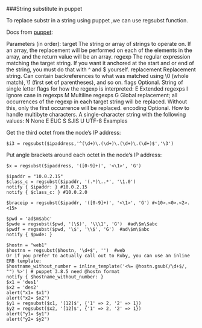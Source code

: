 ###String substitute in puppet

To replace substr in a string using puppet ,we can use regsubst function.

Docs from [puppet](http://docs.puppetlabs.com/references/latest/function.html#regsubst):

Parameters (in order):
        target The string or array of strings to operate on. If an array, the replacement will be performed on each of the elements in the array, and the return value will be an array.
        regexp The regular expression matching the target string. If you want it anchored at the start and or end of the string, you must do that with ^ and $ yourself.
        replacement Replacement string. Can contain backreferences to what was matched using \0 (whole match), \1 (first set of parentheses), and so on.
        flags Optional. String of single letter flags for how the regexp is interpreted:
            E Extended regexps
            I Ignore case in regexps
            M Multiline regexps
            G Global replacement; all occurrences of the regexp in each target string will be replaced. Without this, only the first occurrence will be replaced.
        encoding Optional. How to handle multibyte characters. A single-character string with the following values:
            N None
            E EUC
            S SJIS
            U UTF-8
    Examples

Get the third octet from the node’s IP address:

    $i3 = regsubst($ipaddress,'^(\d+)\.(\d+)\.(\d+)\.(\d+)$','\3')

Put angle brackets around each octet in the node’s IP address:

    $x = regsubst($ipaddress, '([0-9]+)', '<\1>', 'G')


```
$ipaddr = "10.0.2.15"
$class_c = regsubst($ipaddr, '(.*)\..*', '\1.0')
notify { $ipaddr: } #10.0.2.15
notify { $class_c: } #10.0.2.0

$braceip = regsubst($ipaddr, '([0-9]+)', '<\1>', 'G') #<10>.<0>.<2>.<15>

$pwd = 'ad$m$abc'
$pwde = regsubst($pwd, '(\$)', '\\\1', 'G')  #ad\$m\$abc
$pwdf = regsubst($pwd, '\$', '\\$', 'G')  #ad\$m\$abc
notify { $pwde: }

$hostn = "web1"
$hostnn = regsubst($hostn, '\d+$', '')  #web
Or if you prefer to actually call out to Ruby, you can use an inline ERB template:
$hostname_without_number = inline_template('<%= @hostn.gsub(/\d+$/, "") %>') # puppet 3.8.5 need @hostn format
notify { $hostname_without_number: }
$x1 = 'des1'
$x2 = 'des2'
alert("x1= $x1")
alert("x2= $x2")
$y1 = regsubst($x1, '[12]$', {'1' => 2, '2' => 1})
$y2 = regsubst($x2, '[12]$', {'1' => 2, '2' => 1})
alert("y1= $y1")
alert("y2= $y2")



```
